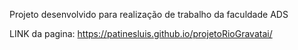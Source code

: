 Projeto desenvolvido para realização de trabalho da faculdade ADS

LINK da pagina: https://patinesluis.github.io/projetoRioGravatai/
